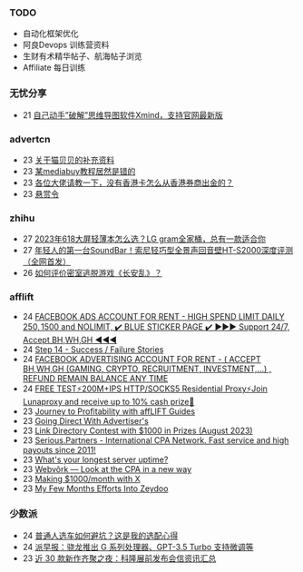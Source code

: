 ### TODO
-  自动化框架优化
-  阿良Devops 训练营资料
-  生财有术精华帖子、航海帖子浏览
-  Affiliate 每日训练

### 无忧分享
<!-- ruyo:START -->
-  21 [自己动手”破解”思维导图软件Xmind，支持官网最新版](https://51.ruyo.net/18460.html)<!-- ruyo:END -->

### advertcn
<!-- advertcn:START -->
-  23 [关于猫贝贝的补充资料](https://www.advertcn.com/forum.php?mod=viewthread&tid=111773)
-  23 [某mediabuy教程居然是错的](https://www.advertcn.com/forum.php?mod=viewthread&tid=111768)
-  23 [各位大佬请教一下，没有香港卡怎么从香港券商出金的？](https://www.advertcn.com/forum.php?mod=viewthread&tid=111765)
-  23 [悬赏令](https://www.advertcn.com/forum.php?mod=viewthread&tid=111764)<!-- advertcn:END -->

### zhihu
<!-- zhihu:START -->
-  27 [2023年618大屏轻薄本怎么选？LG gram全家桶，总有一款适合你](http://zhuanlan.zhihu.com/p/632641888?utm_campaign=rss&utm_medium=rss&utm_source=rss&utm_content=title)
-  27 [年轻人的第一台SoundBar！索尼轻巧型全景声回音壁HT-S2000深度评测（全网首发）](http://zhuanlan.zhihu.com/p/630990296?utm_campaign=rss&utm_medium=rss&utm_source=rss&utm_content=title)
-  26 [如何评价密室逃脱游戏《长安乱》？](http://www.zhihu.com/question/563950552/answer/3045961312?utm_campaign=rss&utm_medium=rss&utm_source=rss&utm_content=title)<!-- zhihu:END -->

### afflift
<!-- afflift:START -->
-  24 [FACEBOOK ADS ACCOUNT FOR RENT - HIGH SPEND LIMIT DAILY 250$, 1500$ and NOLIMIT, ✔️ BLUE STICKER PAGE ✔️ ▶️▶️▶️ Support 24/7, Accept BH,WH,GH ◀️◀️◀️](https://afflift.com/f/threads/facebook-ads-account-for-rent-high-spend-limit-daily-250-1500-and-nolimit-%E2%9C%94%EF%B8%8F-blue-sticker-page-%E2%9C%94%EF%B8%8F-%E2%96%B6%EF%B8%8F%E2%96%B6%EF%B8%8F%E2%96%B6%EF%B8%8F-support-24-7-accept-bh-wh-gh-%E2%97%80%EF%B8%8F%E2%97%80%EF%B8%8F%E2%97%80%EF%B8%8F.11267/)
-  24 [Step 14 - Success / Failure Stories](https://afflift.com/f/threads/step-14-success-failure-stories.2951/)
-  24 [FACEBOOK ADVERTISING ACCOUNT FOR RENT - &lpar; ACCEPT BH,WH,GH &lpar;GAMING, CRYPTO, RECRUITMENT, INVESTMENT,...&rpar; , REFUND REMAIN BALANCE ANY TIME](https://afflift.com/f/threads/facebook-advertising-account-for-rent-accept-bh-wh-gh-gaming-crypto-recruitment-investment-refund-remain-balance-any-time.11161/)
-  24 [FREE TEST⚡200M+IPS HTTP/SOCKS5 Residential Proxy⚡Join Lunaproxy and receive up to 10% cash prize🎁](https://afflift.com/f/threads/free-test%E2%9A%A1200m-ips-http-socks5-residential-proxy%E2%9A%A1join-lunaproxy-and-receive-up-to-10-cash-prize%F0%9F%8E%81.11064/)
-  23 [Journey to Profitability with affLIFT Guides](https://afflift.com/f/threads/journey-to-profitability-with-afflift-guides.10148/)
-  23 [Going Direct With Advertiser&#39;s](https://afflift.com/f/threads/going-direct-with-advertisers.11453/)
-  23 [Link Directory Contest with $1000 in Prizes &lpar;August 2023&rpar;](https://afflift.com/f/threads/link-directory-contest-with-1000-in-prizes-august-2023.11479/)
-  23 [Serious.Partners - International CPA Network. Fast service and high payouts since 2011!](https://afflift.com/f/threads/serious-partners-international-cpa-network-fast-service-and-high-payouts-since-2011.10141/)
-  23 [What&#39;s your longest server uptime?](https://afflift.com/f/threads/whats-your-longest-server-uptime.11482/)
-  23 [Webvõrk — Look at the CPA in a new way](https://afflift.com/f/threads/webv%C3%B5rk-%E2%80%94-look-at-the-cpa-in-a-new-way.2820/)
-  23 [Making $1000/month with X](https://afflift.com/f/threads/making-1000-month-with-x.11494/)
-  23 [My Few Months Efforts Into Zeydoo](https://afflift.com/f/threads/my-few-months-efforts-into-zeydoo.11500/)<!-- afflift:END -->

### 少数派
<!-- sspai:START -->
-  24 [普通人选车如何避坑？这是我的选配心得](https://sspai.com/post/82249)
-  24 [派早报：骁龙推出 G 系列处理器、GPT-3.5 Turbo 支持微调等](https://sspai.com/post/82370)
-  23 [近 30 款新作齐聚之夜：科隆展前发布会信资讯汇总](https://sspai.com/post/82360)<!-- sspai:END -->
